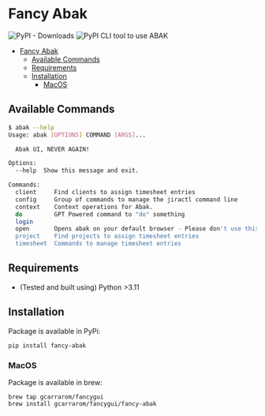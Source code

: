 # Fancy Abak

![PyPI - Downloads](https://img.shields.io/pypi/dm/fancy-abak)
![PyPI](https://img.shields.io/pypi/v/fancy-abak?style=flat)
CLI tool to use ABAK

- [Fancy Abak](#fancy-abak)
  - [Available Commands](#available-commands)
  - [Requirements](#requirements)
  - [Installation](#installation)
    - [MacOS](#macos)

## Available Commands

```bash
$ abak --help
Usage: abak [OPTIONS] COMMAND [ARGS]...

  Abak UI, NEVER AGAIN!

Options:
  --help  Show this message and exit.

Commands:
  client     Find clients to assign timesheet entries
  config     Group of commands to manage the jiractl command line
  context    Context operations for Abak.
  do         GPT Powered command to "do" something
  login
  open       Opens abak on your default browser - Please don't use this :)
  project    Find projects to assign timesheet entries
  timesheet  Commands to manage timesheet entries
```

## Requirements

- (Tested and built using) Python >3.11

## Installation

Package is available in PyPi:

```shell
pip install fancy-abak
```

### MacOS

Package is available in brew:

```shell
brew tap gcarrarom/fancygui
brew install gcarrarom/fancygui/fancy-abak
```
